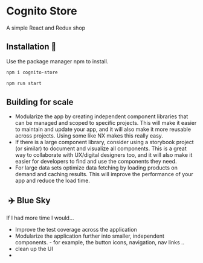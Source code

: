 # Cognito Store

A simple React and Redux shop

## Installation 🔧

Use the package manager npm to install.

```bash
npm i cognito-store

npm run start
```

## Building for scale

- Modularize the app by creating independent component libraries that can be managed and scoped to specific projects. This will make it easier to maintain and update your app, and it will also make it more reusable across projects. Using some like NX makes this really easy.
- If there is a large component library, consider using a storybook project (or similar) to document and visualize all components. This is a great way to collaborate with UX/digital designers too, and it will also make it easier for developers to find and use the components they need.
- For large data sets optimize data fetching by loading products on demand and caching results. This will improve the performance of your app and reduce the load time.

##  ✈️ Blue Sky

If I had more time I would...

- Improve the test coverage across the application
- Modularize the application further into smaller, independent components. - for example, the button icons, navigation, nav links ..
- clean up the UI
-

